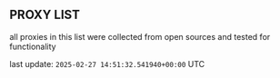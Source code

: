 ## PROXY LIST

all proxies in this list were collected from open sources and tested for functionality

last update: `2025-02-27 14:51:32.541940+00:00` UTC